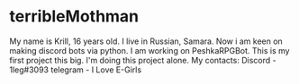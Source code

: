 # terribleMothman
My name is Krill, 16 years old. I live in Russian, Samara. Now i am keen on making discord bots via python.
I am working on PeshkaRPGBot. This is my first project this big. I'm doing this project alone.
My contacts:
Discord - 1leg#3093
telegram - I Love E-Girls
